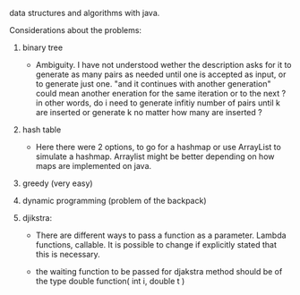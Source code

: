 data structures and algorithms with java.

Considerations about the problems:

1) binary tree

    - Ambiguity. I have not understood wether the description asks for it to generate as many pairs as needed until one is accepted as input, or to generate just one. "and it continues with another generation" could mean another eneration for the same iteration or to the next ? in other words, do i need to generate infitiy number of pairs until k are inserted or generate k no matter how many are inserted ?

2) hash table
    
    - Here there were 2 options, to go for a hashmap or use ArrayList to simulate a hashmap. Arraylist might be better depending on how maps are implemented on java.

3) greedy (very easy)


4) dynamic programming (problem of the backpack)



5) djikstra:

    - There are different ways to pass a function as a parameter. Lambda functions, callable. It is possible to change if explicitly stated that this is necessary.

    - the waiting function to be passed for djakstra method should be of the type double function( int i, double t )


